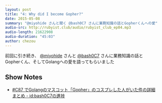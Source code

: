 ```yaml
---
layout: post
title: "4: Why did I become Gopher?"
date: 2015-05-08
summary: "@miyohide さんと聞く @bash0C7 さんに業務知識の話とGopherくんへの愛"
audio-src: http://rubyist.club/audio/rubyist_club_ep04.mp3
audio-length: 21622908
audio-duration: "45:03"
author: chezou
---
```


前回に引き続き、 [@miyohide](https://twitter.com/miyohide) さんと [@bash0C7](https://twitter.com/bash0C7) さんに業務知識の話とGopherくん、そしてGolangへの愛を語ってもらいました

## Show Notes

- [#C87 でGolangのマスコット「Gopher」のコスプレした人がいた件の詳細まとめ - id:bash0C7の進捗](http://bash0c7.hatenablog.com/entry/2014/12/31/212308)
